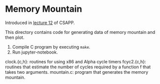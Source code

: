 # Memory Mountain
Introduced in [lecture 12](https://onedrive.live.com/view.aspx?resid=EA543277021158B0%218920&id=documents&wd=target%28CSAPP.one%7CF603253D-4634-4C54-A6B8-9C79B980B673%2FLecture%2012%3A%20Cache%20Memories%7C56A4C611-167C-4B34-9621-C255C15A349C%2F%29onenote:https://d.docs.live.net/ea543277021158b0/Docs/UCW/CSAPP.one#Lecture%2012%20Cache%20Memories&section-id={F603253D-4634-4C54-A6B8-9C79B980B673}&page-id={56A4C611-167C-4B34-9621-C255C15A349C}&end) of CSAPP.

This directory contains code for generating data of memory mountain and then plot.

1. Compile C program by executing `make`.
2. Run jupyter-notebook.

clock.{c,h}: routines for using x86 and Alpha cycle timers
fcyc2.{c,h}: routines that estimate the number of cycles required by a function f that takes two arguments.
mountain.c: program that generates the memory mountain.
